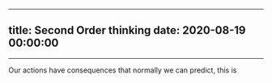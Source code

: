 
---
title: Second Order thinking 
date: 2020-08-19 00:00:00
---
---

Our actions have consequences that normally we can predict, this is 